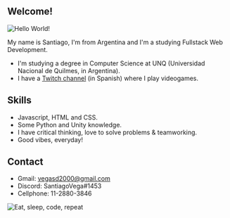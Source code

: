 ## Welcome!

<img src="https://media1.tenor.com/images/15f0729d004bbf7ecea976b38a1fd8cb/tenor.gif" alt="Hello World!">

My name is Santiago, I'm from Argentina and I'm a studying Fullstack Web Development.

* I'm studying a degree in Computer Science at UNQ (Universidad Nacional de Quilmes, in Argentina).
* I have a [Twitch channel](twitch.tv/possur) (in Spanish) where I play videogames.

## Skills

* Javascript, HTML and CSS.
* Some Python and Unity knowledge.
* I have critical thinking, love to solve problems & teamworking.
* Good vibes, everyday! 

## Contact

* Gmail: vegasd2000@gmail.com
* Discord: SantiagoVega#1453
* Cellphone: 11-2880-3846

<img src="https://media.giphy.com/media/VTtANKl0beDFQRLDTh/giphy.gif" alt="Eat, sleep, code, repeat">
